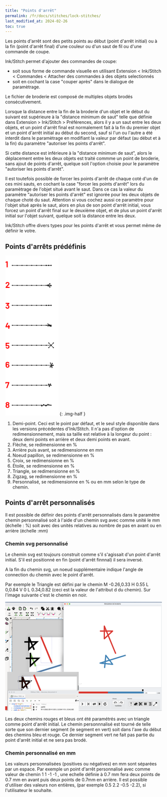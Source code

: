 ```yaml
---
title: "Points d'arrêt"
permalink: /fr/docs/stitches/lock-stitches/
last_modified_at: 2024-02-26
toc: true
---
```

Les points d'arrêt sont des petits points au début (point d'arrêt initial) ou à la fin (point d'arrêt final)  d'une couleur ou d'un saut de fil ou d'une commande de coupe.

Ink/Stitch permet d'ajouter des commandes de coupe:

* soit sous forme de commande visuelle en utilisant Extension < Ink/Stitch < Commandes < Attacher des commandes à des objets selectionnés
* soit en cochant la case "couper après" dans le dialogue de paramètrage.
  
Le fichier de broderie est composé de multiples objets brodés consécutivement.

Lorsque la distance entre la fin de la broderie d'un objet et le début du suivant est supérieure à la "distance minimum de saut" telle que définie dans Extension > Ink/Stitch > Préférences, alors il y a un saut entre les deux objets, et un point d'arrêt final est normalement fait à la fin du premier objet et un point d'arrêt initial au début du second, sauf si l'un ou l'autre a été interdit dans le paramètrage en modifiant la valeur par défaut (au début et à la fin) du paramètre "autoriser les points d'arrêt".

Si cette distance est inférieure à la "distance minimum de saut", alors le déplacement entre les deux objets est traité commme un point de broderie, sans ajout de points d'arrêt, quelque soit l'option choisie pour le paramètre "autoriser les points d'arrêt". 

Il est toutefois possible de forcer les points d'arrêt de chaque coté d'un de ces mini sauts, en cochant la case "forcer les points d'arrêt" lors du paramètrage de l'objet situé avant le saut. Dans ce cas la valeur du paramètre "autoriser les points d'arrêt" est ignorée pour les deux objets de chaque choté du saut. Attention si vous cochez aussi ce paramètre pour l'objet situé après le saut, alors en plus de son point d'arrêt initial, vous forcez un point d'arrêt final sur le deuxième  objet, et de plus un point d'arrêt initial sur l'objet suivant, quelque soit la distance entre les deux.

Ink/Stitch offre divers types pour les points d'arrêt et vous permet même de définir le votre.

## Points d'arrêts prédéfinis

![Variantes de points d'arrêt](/assets/images/docs/lock-stitches.png)
{: .img-half }

1. Demi-point. Ceci est le point par défaut, et le seul style disponible dans les versions précédentes d'Ink/Stitch. Il n'a pas d'option de redimensionnement, mais sa taille est relative à la longeur du point : deux demi points en arrière et deux demi points en avant.
2. Flèche, se redimensionne  en %
3. Arrière puis avant, se redimensionne  en mm
5. Noeud papillon, se redimensionne  en %
6. Croix, se redimensionne  en %
7. Étoile, se redimensionne  en %
8. Triangle, se redimensionne  en %
9. Zigzag, se redimensionne  en %
10. Personnalisé, se redimensionne  en % ou en mm selon le type de chemin.

## Points d'arrêt personnalisés

Il est possible de définir des points d'arrêt personnalisés  dans le paramètre chemin personnalisé soit à l'aide d'un chemin svg avec comme unité le mm (échelle : %) soit avec des unités relatives au nombre de pas en avant ou en arrière (échelle :mm)



### Chemin svg personnalisé

Le chemin svg est toujours construit comme s'il s'agissait d'un point d'arrêt initial. S'il est positionné en fin (point d'arrêt finnnal) il sera inversé.

A la fin du chemin svg, un noeud supplémentaire indique l'angle de connection du chemin avec le point d'arrêt. 

Par exemple le Triangle est défini par le chemin M -0.26,0.33 H 0.55 L 0,0.84 V 0 L 0.34,0.82 (ceci est la valeur de l'attribut d du chemin). Sur l'image suivante c'est le chemin en noir.

![Triangle lock stitch](/assets/images/docs/triangle_lock.png)

Les deux chemins rouges et bleus ont été paramétrés avec un triangle comme point d'arrêt initial. 
Le chemin personnnalisé est tourné de telle sorte que son dernier segment (le segment en vert) soit dans l'axe du début des chemins bleu et rouge. Ce dernier segment vert ne fait pas partie du point d'arrêt initial et ne sera pas brodé.


### Chemin personnalisé en mm

Les valeurs personnalisées (positives ou négatives) en mm sont séparées par un espace. Par exemple un point d'arrêt personnalisé avec comme valeur de chemin
1 1 -1 -1 , une echelle définie à 0.7 mm  fera deux points de 0.7 mm en avant puis deux points de 0.7mm en arrière.
Il est possible d'utiliser des valeurs non entières, (par exemple 0.5 2.2 -0.5 -2.2), si l'utilisateur le souhaite.
